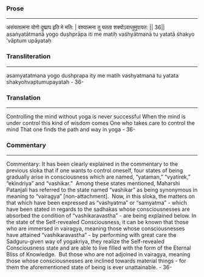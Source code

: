 ### Prose 
 --- 
असंयतात्मना योगो दुष्प्राप इति मे मति: |
वश्यात्मना तु यतता शक्योऽवाप्तुमुपायत: || 36||
asaṅyatātmanā yogo duṣhprāpa iti me matiḥ
vaśhyātmanā tu yatatā śhakyo ’vāptum upāyataḥ

### Transliteration 
 --- 
asamyatatmana yogo dushprapa ity me matih vashyatmana tu yatata shakyohvaptumupayatah - 36-

### Translation 
 --- 
Controlling the mind without yoga is never successful When the mind is under control this kind of wisdom comes One who takes care to control the mind That one finds the path and way in yoga - 36-

### Commentary 
 --- 
Commentary: It has been clearly explained in the commentary to the previous sloka that if one wants to control oneself, four states of being gradually arise in consciousness which are named, “yataman,” “vyatirek,” “ekindriya” and “vashikar.”  Among these states mentioned, Maharshi Patanjali has referred to the state named “vashikar” as being synonymous in meaning to “vairagya” [non-attachment].  Now, in this sloka, the matters on that which have been expressed as “vashyatma” or “samyatma” - which have been stated in regards to the sadhakas whose consciousnesses are absorbed the condition of “vashikaravastha” - are being explained below. In the state of the Self-revealed Consciousness, it can be known that those who are immersed in vairagya, meaning those whose consciousnesses have attained “vashikaravastha” -  by performing with great care the Sadguru-given way of yogakriya, they realize the Self-revealed Consciousness state and are able to live filled with the form of the Eternal Bliss of Knowledge.  But those who are not adjoined in vairagya, meaning those whose consciousnesses are inclined towards material things - for them the aforementioned state of being is ever unattainable. - 36-
